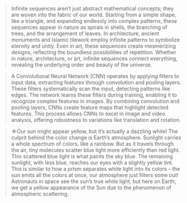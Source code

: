 > Infinite sequences aren’t just abstract mathematical concepts; they are woven into the fabric of our world. Starting from a simple shape, like a triangle, and expanding endlessly into complex patterns, these sequences appear in nature as spirals in shells, the branching of trees, and the arrangement of leaves. In architecture, ancient monuments and Islamic tilework employ infinite patterns to symbolize eternity and unity. Even in art, these sequences create mesmerizing designs, reflecting the boundless possibilities of repetition. Whether in nature, architecture, or art, infinite sequences connect everything, revealing the underlying order and beauty of the universe.

> A Convolutional Neural Network (CNN) operates by applying filters to input data, extracting features through convolution and pooling layers. These filters systematically scan the input, detecting patterns like edges. The network learns these filters during training, enabling it to recognize complex features in images. By combining convolution and pooling layers, CNNs create feature maps that highlight detected features. This process allows CNNs to excel in image and video analysis, offering robustness to variations like translation and rotation.

> ☀️Our sun might appear yellow, but it’s actually a dazzling white! The culprit behind the color change is Earth’s atmosphere. Sunlight carries a whole spectrum of colors, like a rainbow. But as it travels through the air, tiny molecules scatter blue light more efficiently than red light. This scattered blue light is what paints the sky blue. The remaining sunlight, with less blue, reaches our eyes with a slightly yellow tint. This is similar to how a prism separates white light into its colors – the sun emits all the colors at once, our atmosphere just filters some out! Astronauts in space see the sun’s true white light, but here on Earth, we get a yellow appearance of the Sun due to the phenomenon of atmospheric scattering.
>
> 
